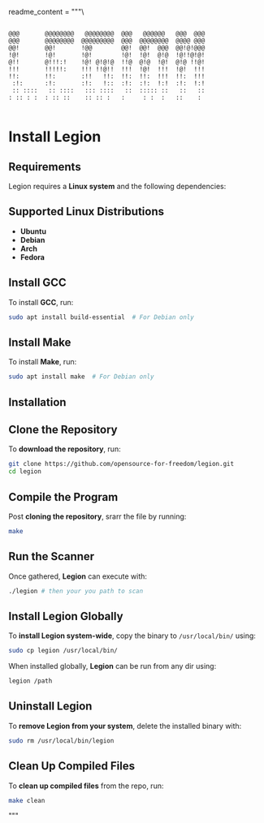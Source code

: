 readme_content = """\
```
                                                        
@@@       @@@@@@@@   @@@@@@@@  @@@   @@@@@@   @@@  @@@  
@@@       @@@@@@@@  @@@@@@@@@  @@@  @@@@@@@@  @@@@ @@@  
@@!       @@!       !@@        @@!  @@!  @@@  @@!@!@@@  
!@!       !@!       !@!        !@!  !@!  @!@  !@!!@!@!  
@!!       @!!!:!    !@! @!@!@  !!@  @!@  !@!  @!@ !!@!  
!!!       !!!!!:    !!! !!@!!  !!!  !@!  !!!  !@!  !!!  
!!:       !!:       :!!   !!:  !!:  !!:  !!!  !!:  !!!  
 :!:      :!:       :!:   !::  :!:  :!:  !:!  :!:  !:!  
 :: ::::   :: ::::   ::: ::::   ::  ::::: ::   ::   ::  
: :: : :  : :: ::    :: :: :   :     : :  :   ::    :   
                                                        
```
                                                        


# Install Legion

## Requirements

Legion requires a **Linux system** and the following dependencies:

## Supported Linux Distributions

- **Ubuntu**
- **Debian**
- **Arch**
- **Fedora**

## Install GCC

To install **GCC**, run:

```sh
sudo apt install build-essential  # For Debian only
```

## Install Make

To install **Make**, run:

```sh
sudo apt install make  # For Debian only 
```

## Installation

## Clone the Repository

To **download the repository**, run:

```sh
git clone https://github.com/opensource-for-freedom/legion.git
cd legion
```

## Compile the Program

Post **cloning the repository**, srarr the file by running:

```sh
make
```

## Run the Scanner

Once gathered, **Legion** can execute with:

```sh
./legion # then your you path to scan 
```

## Install Legion Globally

To **install Legion system-wide**, copy the binary to `/usr/local/bin/` using:

```sh
sudo cp legion /usr/local/bin/
```

When installed globally, **Legion** can be run from any dir using:

```sh
legion /path
```

## Uninstall Legion

To **remove Legion from your system**, delete the installed binary with:

```sh
sudo rm /usr/local/bin/legion
```

## Clean Up Compiled Files

To **clean up compiled files** from the repo, run:

```sh
make clean
```
"""

